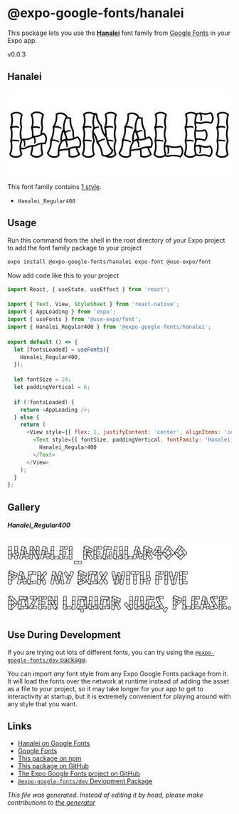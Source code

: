 # @expo-google-fonts/hanalei

This package lets you use the [**Hanalei**](https://fonts.google.com/specimen/Hanalei) font family from [Google Fonts](https://fonts.google.com/) in your Expo app.

v0.0.3

## Hanalei

![Hanalei](./font-family.png)

This font family contains [1 style](#gallery).

- `Hanalei_Regular400`

## Usage

Run this command from the shell in the root directory of your Expo project to add the font family package to your project
```sh
expo install @expo-google-fonts/hanalei expo-font @use-expo/font
```

Now add code like this to your project
```js
import React, { useState, useEffect } from 'react';

import { Text, View, StyleSheet } from 'react-native';
import { AppLoading } from 'expo';
import { useFonts } from '@use-expo/font';
import { Hanalei_Regular400 } from '@expo-google-fonts/hanalei';

export default () => {
  let [fontsLoaded] = useFonts({
    Hanalei_Regular400,
  });

  let fontSize = 24;
  let paddingVertical = 6;

  if (!fontsLoaded) {
    return <AppLoading />;
  } else {
    return (
      <View style={{ flex: 1, justifyContent: 'center', alignItems: 'center' }}>
        <Text style={{ fontSize, paddingVertical, fontFamily: 'Hanalei_Regular400' }}>
          Hanalei_Regular400
        </Text>
      </View>
    );
  }
};

```

## Gallery

##### Hanalei_Regular400
![Hanalei_Regular400](./a5f5db562e15a26c9d07e75a9375af4b46c68460a9dbaaf21847567dafcf8619.ttf.png)


## Use During Development

If you are trying out lots of different fonts, you can try using the [`@expo-google-fonts/dev` package](https://github.com/expo/google-fonts/tree/master/font-packages/dev#readme).

You can import *any* font style from any Expo Google Fonts package from it. It will load the fonts
over the network at runtime instead of adding the asset as a file to your project, so it may take longer
for your app to get to interactivity at startup, but it is extremely convenient
for playing around with any style that you want.

## Links

- [Hanalei on Google Fonts](https://fonts.google.com/specimen/Hanalei)
- [Google Fonts](https://fonts.google.com/)
- [This package on npm](https://www.npmjs.com/package/@expo-google-fonts/hanalei)
- [This package on GitHub](https://github.com/expo/google-fonts/tree/master/font-packages/hanalei)
- [The Expo Google Fonts project on GitHub](https://github.com/expo/google-fonts)
- [`@expo-google-fonts/dev` Devlopment Package](https://github.com/expo/google-fonts/tree/master/font-packages/dev)


*This file was generated. Instead of editing it by head, please make contributions to [the generator](https://github.com/expo/google-fonts/tree/master/packages/generator)*
